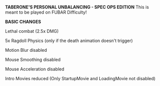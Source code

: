 **TABERONE'S PERSONAL UNBALANCING - SPEC OPS EDITION**
This is meant to be played on FUBAR Difficulty!

**BASIC CHANGES**

Lethal combat (2.5x DMG)

5x Ragdoll Physics (only if the death animation doesn't trigger)

Motion Blur disabled

Mouse Smoothing disabled

Mouse Acceleration disabled

Intro Movies reduced (Only StartupMovie and LoadingMovie not disabled)
